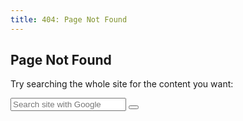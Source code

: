 ```yaml
---
title: 404: Page Not Found
---
```


<h2 id="-page-not-found"><i class="icon fa-solid fa-heart-crack"></i> Page Not Found</h2>
<p class="center">Try searching the whole site for the content you want:</p>
<form onsubmit="onSiteSearchSubmit(event)">
  <input type="text" name="query" placeholder="Search site with Google" />
  <button type="submit" class="button" aria-label="search site">
    <i class="icon fa-solid fa-magnifying-glass"></i>
  </button>
</form>
